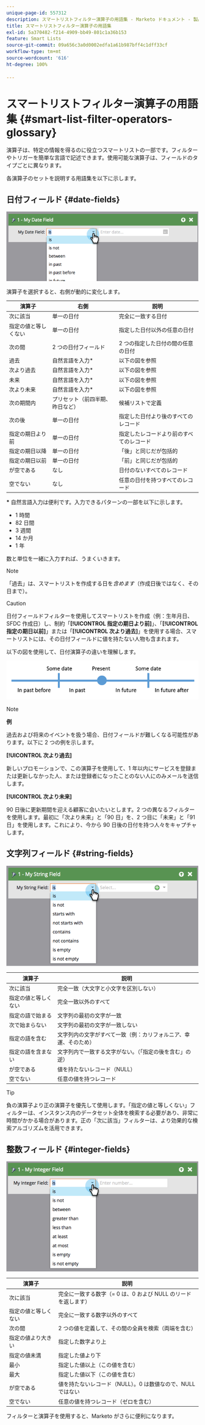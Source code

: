 ```yaml
---
unique-page-id: 557312
description: スマートリストフィルター演算子の用語集 - Marketo ドキュメント - 製品ドキュメント
title: スマートリストフィルター演算子の用語集
exl-id: 5a370482-f214-4909-bb49-801c1a36b153
feature: Smart Lists
source-git-commit: 09a656c3a0d0002edfa1a61b987bff4c1dff33cf
workflow-type: tm+mt
source-wordcount: '616'
ht-degree: 100%

---
```


# スマートリストフィルター演算子の用語集 {#smart-list-filter-operators-glossary}

演算子は、特定の情報を得るのに役立つスマートリストの一部です。フィルターやトリガーを簡単な言語で記述できます。使用可能な演算子は、フィールドのタイプごとに異なります。

各演算子のセットを説明する用語集を以下に示します。

## 日付フィールド {#date-fields}

![](assets/smart-list-filter-operators-glossary-1.png)

演算子を選択すると、右側が動的に変化します。

<table><thead>
  <tr>
    <th>演算子</th>
    <th>右側</th>
    <th>説明</th>
  </tr></thead>
<tbody>
  <tr>
    <td>次に該当</td>
    <td>単一の日付</td>
    <td>完全に一致する日付</td>
  </tr>
  <tr>
    <td>指定の値と等しくない</td>
    <td>単一の日付</td>
    <td>指定した日付以外の任意の日付</td>
  </tr>
  <tr>
    <td>次の間</td>
    <td>2 つの日付フィールド</td>
    <td>2 つの指定した日付の間の任意の日付</td>
  </tr>
  <tr>
    <td>過去</td>
    <td>自然言語を入力*</td>
    <td>以下の図を参照</td>
  </tr>
  <tr>
    <td>次より過去</td>
    <td>自然言語を入力*</td>
    <td>以下の図を参照</td>
  </tr>
  <tr>
    <td>未来</td>
    <td>自然言語を入力*</td>
    <td>以下の図を参照</td>
  </tr>
  <tr>
    <td>次より未来</td>
    <td>自然言語を入力*</td>
    <td>以下の図を参照</td>
  </tr>
  <tr>
    <td>次の期間内</td>
    <td>プリセット（前四半期、昨日など）</td>
    <td>候補リストで定義</td>
  </tr>
  <tr>
    <td>次の後</td>
    <td>単一の日付</td>
    <td>指定した日付より後のすべてのレコード</td>
  </tr>
  <tr>
    <td>指定の期日より前</td>
    <td>単一の日付</td>
    <td>指定したレコードより前のすべてのレコード</td>
  </tr>
  <tr>
    <td>指定の期日以降</td>
    <td>単一の日付</td>
    <td>「後」と同じだが包括的</td>
  </tr>
  <tr>
    <td>指定の期日以前</td>
    <td>単一の日付</td>
    <td>「前」と同じだが包括的</td>
  </tr>
  <tr>
    <td>が空である</td>
    <td>なし</td>
    <td>日付のないすべてのレコード</td>
  </tr>
  <tr>
    <td>空でない</td>
    <td>なし</td>
    <td>任意の日付を持つすべてのレコード</td>
  </tr>
</tbody></table>

**&#42;** 自然言語入力は便利です。入力できるパターンの一部を以下に示します。

* 1 時間
* 82 日間
* 3 週間
* 14 か月
* 1 年

数と単位を一緒に入力すれば、うまくいきます。

>[!NOTE]
>
>「過去」は、スマートリストを作成する日を&#x200B;_含めます_（作成日後ではなく、その日まで）。

>[!CAUTION]
>
>日付フィールドフィルターを使用してスマートリストを作成（例：生年月日、SFDC 作成日）し、制約「**[!UICONTROL 指定の期日より前]**」、「**[!UICONTROL 指定の期日以前]**」または「**[!UICONTROL 次より過去]**」を使用する場合、スマートリストには、その日付フィールドに値を持たない人物も含まれます。

以下の図を使用して、日付演算子の違いを理解します。

![](assets/smart-list-filter-operators-glossary-2.png)

>[!NOTE]
>
>**例**
>
>過去および将来のイベントを扱う場合、日付フィールドが難しくなる可能性があります。以下に 2 つの例を示します。
>
>**[!UICONTROL 次より過去]**
>
>新しいプロモーションで、この演算子を使用して、1 年以内にサービスを登録または更新しなかった人、または登録者になったことのない人にのみメールを送信します。
>
>**[!UICONTROL 次より未来]**
>
>90 日後に更新期間を迎える顧客に会いたいとします。2 つの異なるフィルターを使用します。最初に「次より未来」と「90 日」を、2 つ目に「未来」と「91 日」を使用します。これにより、今から 90 日後の日付を持つ人々をキャプチャします。

## 文字列フィールド {#string-fields}

![](assets/smart-list-filter-operators-glossary-3.png)

<table><thead>
  <tr>
    <th>演算子</th>
    <th>説明</th>
  </tr></thead>
<tbody>
  <tr>
    <td>次に該当</td>
    <td>完全一致（大文字と小文字を区別しない）</td>
  </tr>
  <tr>
    <td>指定の値と等しくない</td>
    <td>完全一致以外のすべて</td>
  </tr>
  <tr>
    <td>指定の語で始まる</td>
    <td>文字列の最初の文字が一致</td>
  </tr>
  <tr>
    <td>次で始まらない</td>
    <td>文字列の最初の文字が一致しない</td>
  </tr>
  <tr>
    <td>指定の語を含む</td>
    <td>文字列内の文字がすべて一致（例：カリフォルニア、幸運、そのため）</td>
  </tr>
  <tr>
    <td>指定の語を含まない</td>
    <td>文字列内で一致する文字がない。（「指定の後を含む」の逆）</td>
  </tr>
  <tr>
    <td>が空である</td>
    <td>値を持たないレコード（NULL）</td>
  </tr>
  <tr>
    <td>空でない</td>
    <td>任意の値を持つレコード</td>
  </tr>
</tbody>
</table>

>[!TIP]
>
>負の演算子より正の演算子を優先して使用します。「指定の値と等しくない」フィルターは、インスタンス内のデータセット全体を検索する必要があり、非常に時間がかかる場合があります。正の「次に該当」フィルターは、より効果的な検索アルゴリズムを活用できます。

## 整数フィールド {#integer-fields}

![](assets/smart-list-filter-operators-glossary-4.png)

<table><thead>
  <tr>
    <th>演算子</th>
    <th>説明</th>
  </tr></thead>
<tbody>
  <tr>
    <td>次に該当</td>
    <td>完全に一致する数字（= 0 は、0 および NULL のリードを返します）</td>
  </tr>
  <tr>
    <td>指定の値と等しくない</td>
    <td>完全に一致する数字以外のすべて</td>
  </tr>
  <tr>
    <td>次の間</td>
    <td>2 つの値を定義して、その間の全員を検索（両端を含む）</td>
  </tr>
  <tr>
    <td>指定の値より大きい</td>
    <td>指定した数字より上</td>
  </tr>
  <tr>
    <td>指定の値未満</td>
    <td>指定した値より下</td>
  </tr>
  <tr>
    <td>最小</td>
    <td>指定した値以上（この値を含む）</td>
  </tr>
  <tr>
    <td>最大</td>
    <td>指定した値以下（この値を含む）</td>
  </tr>
  <tr>
    <td>が空である</td>
    <td>値を持たないレコード（NULL）。0 は数値なので、NULL ではない</td>
  </tr>
  <tr>
    <td>空でない</td>
    <td>任意の値を持つレコード（ゼロを含む）</td>
  </tr>
</tbody>
</table>

フィルターと演算子を使用すると、Marketo がさらに便利になります。
